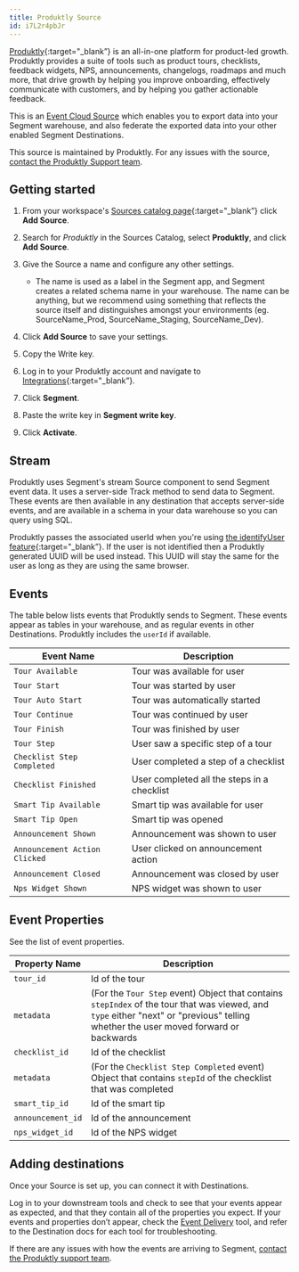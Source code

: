 ```yaml
---
title: Produktly Source
id: i7L2r4pbJr
---
```


[Produktly](https://produktly/?utm_source=segmentio&utm_medium=docs&utm_campaign=partners){:target="_blank”} is an all-in-one platform for product-led growth. Produktly provides a suite of tools such as product tours, checklists, feedback widgets, NPS, announcements, changelogs, roadmaps and much more, that drive growth by helping you improve onboarding, effectively communicate with customers, and by helping you gather actionable feedback.

This is an [Event Cloud Source](/docs/sources/#event-cloud-sources) which enables you to export data into your Segment warehouse, and also federate the exported data into your other enabled Segment Destinations.

This source is maintained by Produktly. For any issues with the source, [contact the Produktly Support team](mailto:support@produktly.com).

## Getting started

1. From your workspace's [Sources catalog page](https://app.segment.com/goto-my-workspace/sources/catalog){:target="_blank”} click **Add Source**.
2. Search for *Produktly* in the Sources Catalog, select **Produktly**, and click **Add Source**.
3. Give the Source a name and configure any other settings.

   - The name is used as a label in the Segment app, and Segment creates a related schema name in your warehouse. The name can be anything, but we recommend using something that reflects the source itself and distinguishes amongst your environments (eg. SourceName_Prod, SourceName_Staging, SourceName_Dev).

4. Click **Add Source** to save your settings.
5. Copy the Write key.
6. Log in to your Produktly account and navigate to [Integrations](https://produktly.com/app/integrations){:target="_blank”}.
7. Click **Segment**.
8. Paste the write key in **Segment write key**.
9. Click **Activate**.

## Stream 

Produktly uses Segment's stream Source component to send Segment event data. It uses a server-side Track method to send data to Segment. These events are then available in any destination that accepts server-side events, and are available in a schema in your data warehouse so you can query using SQL.

Produktly passes the associated userId when you're using [the identifyUser feature](https://produktly.com/docs/docs/integration/identify-users){:target="_blank”}. If the user is not identified then a Produktly generated UUID will be used instead. This UUID will stay the same for the user as long as they are using the same browser.


## Events

The table below lists events that Produktly sends to Segment. These events appear as tables in your warehouse, and as regular events in other Destinations. Produktly includes the `userId` if available.

| Event Name                    | Description                                 |
| ----------------------------- | ------------------------------------------- |
| `Tour Available`              | Tour was available for user                 |     
| `Tour Start`                  | Tour was started by user                    | 
| `Tour Auto Start`             | Tour was automatically started              |       
| `Tour Continue`               | Tour was continued by user                  |     
| `Tour Finish`                 | Tour was finished by user                   |   
| `Tour Step`                   | User saw a specific step of a tour          | 
| `Checklist Step Completed`    | User completed a step of a checklist        |               
| `Checklist Finished`          | User completed all the steps in a checklist |         
| `Smart Tip Available`         | Smart tip was available for user            |           
| `Smart Tip Open`              | Smart tip was opened                        |     
| `Announcement Shown`          | Announcement was shown to user              |         
| `Announcement Action Clicked` | User clicked on announcement action         |                   
| `Announcement Closed`         | Announcement was closed by user             |           
| `Nps Widget Shown`            | NPS widget was shown to user                |       



## Event Properties

See the list of event properties.


| Property Name     | Description              |
| ----------------- | ------------------------ |
| `tour_id`          | Id of the tour           |
| `metadata`        | (For the `Tour Step` event) Object that contains `stepIndex` of the tour that was viewed, and `type` either "next" or "previous" telling whether the user moved forward or backwards | 
| `checklist_id`     | Id of the checklist      |
| `metadata`        | (For the `Checklist Step Completed` event) Object that contains `stepId` of the checklist that was completed | 
| `smart_tip_id`      | Id of the smart tip      |
| `announcement_id`  | Id of the announcement   |
| `nps_widget_id`     | Id of the NPS widget     |



## Adding destinations

Once your Source is set up, you can connect it with Destinations.

Log in to your downstream tools and check to see that your events appear as expected, and that they contain all of the properties you expect. If your events and properties don’t appear, check the [Event Delivery](/docs/connections/event-delivery/) tool, and refer to the Destination docs for each tool for troubleshooting.

If there are any issues with how the events are arriving to Segment, [contact the Produktly support team](mailto:support@produktly.com).
